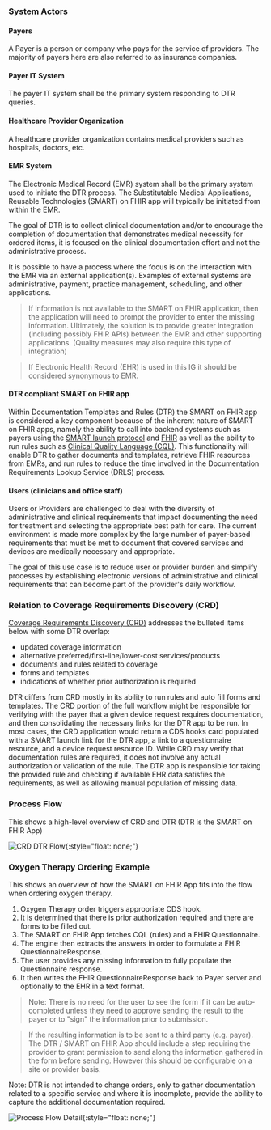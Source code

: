 ### System Actors

#### Payers
A Payer is a person or company who pays for the service of providers. The majority of payers here are also referred to as insurance companies.

#### Payer IT System
The payer IT system shall be the primary system responding to DTR queries.

#### Healthcare Provider Organization
A healthcare provider organization contains medical providers such as hospitals, doctors, etc.

#### EMR System
The Electronic Medical Record (EMR) system shall be the primary system used to initiate the DTR process. The Substitutable Medical Applications, Reusable Technologies (SMART) on FHIR app will typically be initiated from within the EMR.

The goal of DTR is to collect clinical documentation and/or to encourage the completion of documentation that demonstrates medical necessity for ordered items, it is focused on the clinical documentation effort and not the administrative process. 

It is possible to have a process where the focus is on the interaction with the EMR via an external application(s). Examples of external systems are administrative, payment, practice management, scheduling, and other applications. 

>If information is not available to the SMART on FHIR application, then the application will need to prompt the provider to enter the missing information. Ultimately, the solution is to provide greater integration (including possibly FHIR APIs) between the EMR and other supporting applications. (Quality measures may also require this type of integration)

>If Electronic Health Record (EHR) is used in this IG it should be considered synonymous to EMR. 

#### DTR compliant SMART on FHIR app
Within Documentation Templates and Rules (DTR) the SMART on FHIR app is considered a key component because of the inherent nature of SMART on FHIR apps, namely the ability to call into backend systems such as payers using the [SMART launch protocol](http://www.hl7.org/fhir/smart-app-launch/) and [FHIR](https://www.hl7.org/fhir/) as well as the ability to run rules such as [Clinical Quality Language (CQL)](https://cql.hl7.org/STU2/). This functionality will enable DTR to gather documents and templates, retrieve FHIR resources from EMRs, and run rules to reduce the time involved in the Documentation Requirements Lookup Service (DRLS) process.

#### Users (clinicians and office staff)
Users or Providers are challenged to deal with the diversity of administrative and clinical requirements that impact documenting the need for treatment and selecting the appropriate best path for care. The current environment is made more complex by the large number of payer-based requirements that must be met to document that covered services and devices are medically necessary and appropriate.

The goal of this use case is to reduce user or provider burden and simplify processes by establishing electronic versions of administrative and clinical requirements that can become part of the provider's daily workflow.

### Relation to Coverage Requirements Discovery (CRD)
[Coverage Requirements Discovery (CRD)](http://hl7.org/fhir/us/davinci-crd/2019May/) addresses the bulleted items below with some DTR overlap:

* updated coverage information
* alternative preferred/first-line/lower-cost services/products
* documents and rules related to coverage
* forms and templates
* indications of whether prior authorization is required

DTR differs from CRD mostly in its ability to run rules and auto fill forms and templates.  The CRD portion of the full workflow might be responsible for verifying with the payer that a given device request requires documentation, and then consolidating the necessary links for the DTR app to be run.  In most cases, the CRD application would return a CDS hooks card populated with a SMART launch link for the DTR app, a link to a questionnaire resource, and a device request resource ID.  While CRD may verify that documentation rules are required, it does not involve any actual authorization or validation of the rule.  The DTR app is responsible for taking the provided rule and checking if available EHR data satisfies the requirements, as well as allowing manual population of missing data.  

### Process Flow

This shows a high-level overview of CRD and DTR (DTR is the SMART on FHIR App)

![CRD DTR Flow](CRD_DTR_Flow.png){:style="float: none;"}

### Oxygen Therapy Ordering Example
This shows an overview of how the SMART on FHIR App fits into the flow when ordering oxygen therapy.

1. Oxygen Therapy order triggers appropriate CDS hook.
2. It is determined that there is prior authorization required and there are forms to be filled out.
3. The SMART on FHIR App fetches CQL (rules) and a FHIR Questionnaire.
4. The engine then extracts the answers in order to formulate a FHIR QuestionnaireResponse.
5. The user provides any missing information to fully populate the Questionnaire response.
6. It then writes the FHIR QuestionnaireResponse back to Payer server and optionally to the EHR in a text format.

> Note: There is no need for the user to see the form if it can be auto-completed unless they need to approve sending the result to the payer or to "sign" the information prior to submission.

 > If the resulting information is to be sent to a third party (e.g. payer). The DTR / SMART on FHIR App should include a step requiring the provider to grant permission to send along the information gathered in the form before sending. However this should be configurable on a site or provider basis.

Note: DTR is not intended to change orders, only to gather documentation related to a specific service and where it is incomplete, provide the ability to capture the additional documentation required.

![Process Flow Detail](Process_Flow_Detail.png){:style="float: none;"}
